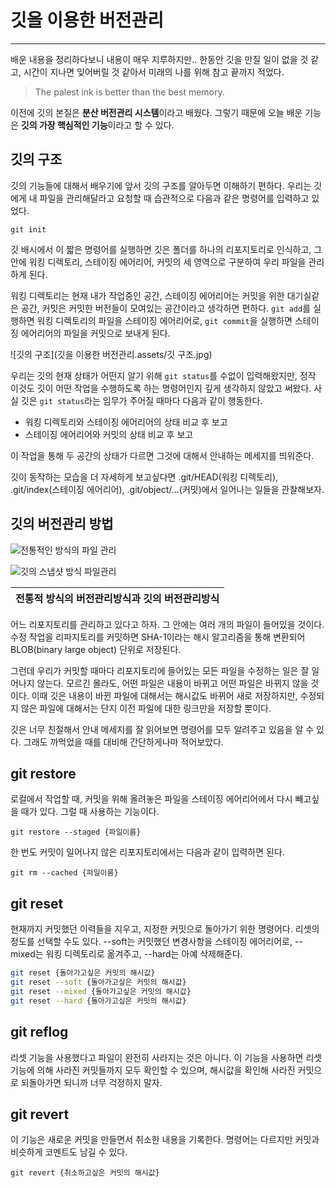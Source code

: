 # 깃을 이용한 버전관리 

---

배운 내용을 정리하다보니 내용이 매우 지루하지만.. 한동안 깃을 만질 일이 없을 것 같고, 시간이 지나면 잊어버릴 것 같아서 미래의 나를 위해 참고 끝까지 적었다. 

> The palest ink is better than the best memory.



이전에 깃의 본질은 **분산 버전관리 시스템**이라고 배웠다. 그렇기 때문에 오늘 배운 기능은 **깃의 가장 핵심적인 기능**이라고 할 수 있다.



## 깃의 구조

깃의 기능들에 대해서 배우기에 앞서 깃의 구조를 알아두면 이해하기 편하다. 우리는 깃에게 내 파일을 관리해달라고 요청할 때 습관적으로 다음과 같은 명령어를 입력하고 있었다.

`git init`

깃 배시에서 이 짧은 명령어를 실행하면 깃은 폴더를 하나의 리포지토리로 인식하고, 그 안에 워킹 디렉토리, 스테이징 에어리어, 커밋의 세 영역으로 구분하여 우리 파일을 관리하게 된다.

워킹 디렉토리는  현재 내가 작업중인 공간, 스테이징 에어리어는 커밋을 위한 대기실같은 공간, 커밋은 커밋한 버전들이 모여있는 공간이라고 생각하면 편하다. `git add`를 실행하면 워킹 디렉토리의 파일을 스테이징 에어리어로, `git commit`을 실행하면 스테이징 에어리어의 파일을 커밋으로 보내게 된다. 

![깃의 구조](깃을 이용한 버전관리.assets/깃 구조.jpg)

우리는 깃의 현재 상태가 어떤지 알기 위해 `git status`를 수없이 입력해왔지만, 정작 이것도 깃이 어떤 작업을 수행하도록 하는 명령어인지 깊게 생각하지 않았고 써왔다.  사실 깃은 `git status`라는 임무가 주어질 때마다 다음과 같이 행동한다.

- 워킹 디렉토리와 스테이징 에어리어의 상태 비교 후 보고
- 스테이징 에어리어와 커밋의 상태 비교 후 보고

이 작업을 통해 두 공간의 상태가 다르면 그것에 대해서 안내하는 메세지를 띄워준다.

깃이 동작하는 모습을 더 자세하게 보고싶다면 .git/HEAD(워킹 디렉토리), .git/index(스테이징 에어리어), .git/object/...(커밋)에서 일어나는 일들을 관찰해보자.



## 깃의 버전관리 방법

![전통적인 방식의 파일 관리](https://git-scm.com/book/en/v2/images/deltas.png)

![깃의 스냅샷 방식 파일관리](https://git-scm.com/book/en/v2/images/snapshots.png)

| 전통적 방식의 버전관리방식과 깃의 버전관리방식 |
| :--------: |


어느 리포지토리를 관리하고 있다고 하자. 그 안에는 여러 개의 파일이 들어있을 것이다. 수정 작업을 리파지토리를 커밋하면 SHA-1이라는 해시 알고리즘을 통해 변환되어 BLOB(binary large object) 단위로 저장된다. 

그런데 우리가 커밋할 때마다 리포지토리에 들어있는 모든 파일을 수정하는 일은 잘 일어나지 않는다. 모르긴 몰라도, 어떤 파일은 내용이 바뀌고 어떤 파일은 바뀌지 않을 것이다. 이때 깃은 내용이 바뀐 파일에 대해서는 해시값도 바뀌어 새로 저장하지만, 수정되지 않은 파일에 대해서는 단지 이전 파일에 대한 링크만을 저장할 뿐이다.



깃은 너무 친절해서 안내 메세지를 잘 읽어보면 명령어를 모두 알려주고 있음을 알 수 있다. 그래도 까먹었을 때를 대비해 간단하게나마 적어보았다.

## git restore

로컬에서 작업할 때, 커밋을 위해 올려놓은 파일을 스테이징 에어리어에서 다시 빼고싶을 때가 있다. 그럴 때 사용하는 기능이다.

`git restore --staged {파일이름}`

한 번도 커밋이 일어나지 않은 리포지토리에서는 다음과 같이 입력하면 된다.

`git rm --cached {파일이름}`



##  git reset

현재까지 커밋했던 이력들을 지우고, 지정한 커밋으로 돌아가기 위한 명령어다. 리셋의 정도를 선택할 수도 있다. --soft는 커밋했던 변경사항을 스테이징 에어리어로, --mixed는 워킹 디렉토리로 옮겨주고, --hard는 아예 삭제해준다. 

```bash
git reset {돌아가고싶은 커밋의 해시값}
git reset --soft {돌아가고싶은 커밋의 해시값}
git reset --mixed {돌아가고싶은 커밋의 해시값}
git reset --hard {돌아가고싶은 커밋의 해시값}
```



## git reflog

리셋 기능을 사용했다고 파일이 완전히 사라지는 것은 아니다. 이 기능을 사용하면 리셋 기능에 의해 사라진 커밋들까지 모두 확인할 수 있으며, 해시값을 확인해 사라진 커밋으로 되돌아가면 되니까 너무 걱정하지 말자.

 

## git revert

이 기능은 새로운 커밋을 만들면서 취소한 내용을 기록한다. 명령어는 다르지만 커밋과 비슷하게 코멘트도 남길 수 있다.

`git revert {취소하고싶은 커밋의 해시값}`